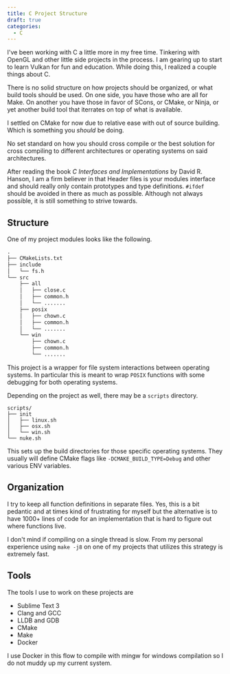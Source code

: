 ```yaml
---
title: C Project Structure
draft: true
categories:
  - C
---
```


I've been working with C a little more in my free time. Tinkering with OpenGL
and other little side projects in the process. I am gearing up to start to learn
Vulkan for fun and education. While doing this, I realized a couple things about
C.

There is no solid structure on how projects should be organized, or what build
tools should be used. On one side, you have those who are all for Make. On
another you have those in favor of SCons, or CMake, or Ninja, or yet another
build tool that iterrates on top of what is available.

I settled on CMake for now due to relative ease with out of source building.
Which is something you _should_ be doing.

No set standard on how you should cross compile or the best solution for cross
compiling to different architectures or operating systems on said architectures.

After reading the book _C Interfaces and Implementations_ by David R. Hanson, I
am a firm believer in that Header files is your modules interface and should
really only contain prototypes and type definitions. `#ifdef` should be avoided
in there as much as possible. Although not always possible, it is still
something to strive towards.

## Structure

One of my project modules looks like the following.

```txt
.
├── CMakeLists.txt
├── include
│   └── fs.h
└── src
    ├── all
    │   ├── close.c
    │   ├── common.h
    │   └── .......
    ├── posix
    │   ├── chown.c
    │   ├── common.h
    │   └── .......
    └── win
        ├── chown.c
        ├── common.h
        └── .......
```

This project is a wrapper for file system interactions between operating
systems. In particular this is meant to wrap `POSIX` functions with some
debugging for both operating systems.

Depending on the project as well, there may be a `scripts` directory.

```
scripts/
├── init
│   ├── linux.sh
│   ├── osx.sh
│   └── win.sh
└── nuke.sh
```

This sets up the build directories for those specific operating systems. They
usually will define CMake flags like `-DCMAKE_BUILD_TYPE=Debug` and other
various ENV variables.

## Organization

I try to keep all function definitions in separate files. Yes, this is a bit
pedantic and at times kind of frustrating for myself but the alternative is to
have 1000+ lines of code for an implementation that is hard to figure out where
functions live.

I don't mind if compiling on a single thread is slow. From my personal
experience using `make -j8` on one of my projects that utilizes this strategy is
extremely fast.

## Tools

The tools I use to work on these projects are

  * Sublime Text 3
  * Clang and GCC
  * LLDB and GDB
  * CMake
  * Make
  * Docker

I use Docker in this flow to compile with mingw for windows compilation so I do
not muddy up my current system.
